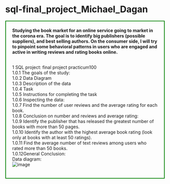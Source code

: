 # sql-final_project_Michael_Dagan
<div style="border:solid green 2px; padding: 20px"> <b>Studying the book market for an online service going to market in the corona era. The goal is to identify big publishers (possible suppliers), and best selling authors. On the consumer side, I will try to pinpoint some behavioral patterns in users who are engaged and active in writing reviews and rating books online.</b><br>
<br>

1  SQL project: final project practicum100
<br>
1.0.1  The goals of the study:
<br>
1.0.2  Data Diagram
<br>
1.0.3  Description of the data
<br>
1.0.4  Task
<br>
1.0.5  Instructions for completing the task
<br>
1.0.6  Inspecting the data:
<br>
1.0.7  Find the number of user reviews and the average rating for each book.
<br>
1.0.8  Conclusion on number and reviews and average rating:
<br>
1.0.9  Identify the publisher that has released the greatest number of books with more than 50 pages.
<br>
1.0.10  Identify the author with the highest average book rating (look only at books with at least 50 ratings).
<br>
1.0.11  Find the average number of text reviews among users who rated more than 50 books.
<br>
1.0.12General Conclusion:
<br>
Data diagram:
  <br>
![image](https://user-images.githubusercontent.com/79703254/158194653-7c737f77-403a-497e-85ec-69e0c6462ff5.png)
